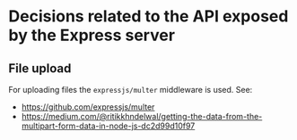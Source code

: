 # Decisions related to the API exposed by the Express server

## File upload

For uploading files the `expressjs/multer` middleware is used. See:

-   https://github.com/expressjs/multer
-   https://medium.com/@ritikkhndelwal/getting-the-data-from-the-multipart-form-data-in-node-js-dc2d99d10f97
